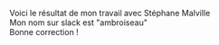 
Voici le résultat de mon travail avec Stéphane Malville<br>
Mon nom sur slack est "ambroiseau"<br>
Bonne correction !
